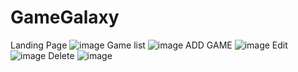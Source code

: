 # GameGalaxy
Landing Page
![image](https://github.com/Taidio1/GameGalaxy/assets/115781273/bb78d6c3-d589-410f-8d67-86bc23f5771a)
Game list
![image](https://github.com/Taidio1/GameGalaxy/assets/115781273/9317f693-ab90-4961-954c-4762be0ee952)
ADD GAME
![image](https://github.com/Taidio1/GameGalaxy/assets/115781273/62a133c7-ea4b-4819-aa37-735dc273a45c)
Edit
![image](https://github.com/Taidio1/GameGalaxy/assets/115781273/37393194-0ac7-4eb4-bd58-c69e975d48aa)
Delete
![image](https://github.com/Taidio1/GameGalaxy/assets/115781273/cf064f29-ad55-4e34-b326-efb05657cbcc)


